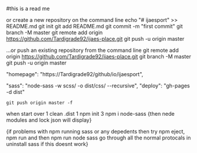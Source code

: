 #this is a read me

or create a new repository on the command line
echo "# ijaesport" >> README.md
git init
git add README.md
git commit -m "first commit"
git branch -M master
git remote add origin https://github.com/Tardigrade92/ijaes-place.git
git push -u origin master

…or push an existing repository from the command line
git remote add origin https://github.com/Tardigrade92/ijaes-place.git
git branch -M master
git push -u origin master

"homepage": "https://Tardigrade92/github/io/ijaesport",

"sass": "node-sass -w scss/ -o dist/css/ --recursive",
"deploy": "gh-pages -d dist"

    git push origin master -f

when start over
1 clean .dist
1 npm init
3 npm i node-sass {then nede modules and lock json will display}

{if problems with npm running sass or any depedents then try  npm eject, npm run and then npm run node sass go through all the normal protocals in uninstall sass if this doesnt work}
